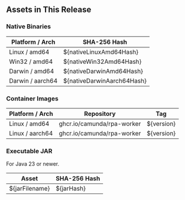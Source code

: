 ## Assets in This Release

### Native Binaries

| Platform / Arch  | SHA-256 Hash               |
|------------------|----------------------------|
| Linux / amd64    | ${nativeLinuxAmd64Hash}    |
| Win32 / amd64    | ${nativeWin32Amd64Hash}    |
| Darwin / amd64   | ${nativeDarwinAmd64Hash}   |
| Darwin / aarch64 | ${nativeDarwinAarch64Hash} |

### Container Images

| Platform / Arch | Repository                 | Tag        |
|-----------------|----------------------------|------------|
| Linux / amd64   | ghcr.io/camunda/rpa-worker | ${version} |
| Linux / aarch64 | ghcr.io/camunda/rpa-worker | ${version} |


### Executable JAR

For Java 23 or newer.

| Asset          | SHA-256 Hash |
|----------------|--------------|
| ${jarFilename} | ${jarHash}   |

